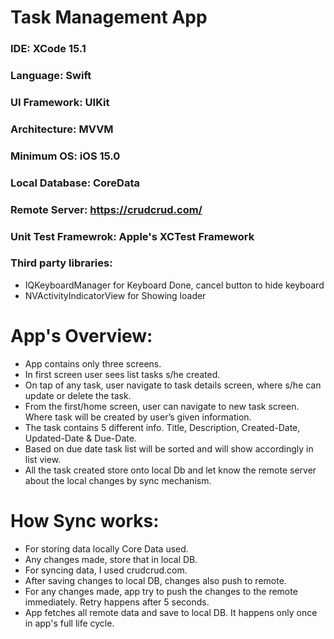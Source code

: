 


# Task Management App


### IDE: XCode 15.1
### Language: Swift
### UI Framework: UIKit
### Architecture: MVVM
### Minimum OS: iOS 15.0
### Local Database: CoreData
### Remote Server: https://crudcrud.com/
### Unit Test Framewrok: Apple's XCTest Framework
### Third party libraries: 
* IQKeyboardManager for Keyboard Done, cancel button to hide keyboard
* NVActivityIndicatorView for Showing loader



# App's Overview:
* App contains only three screens.
* In first screen user sees list tasks s/he created.
* On tap of any task, user navigate to task details screen, where s/he can update or delete the task.
* From the first/home screen, user can navigate to new task screen. Where task will be created by user’s given information.
* The task contains 5 different info. Title, Description, Created-Date, Updated-Date & Due-Date.
* Based on due date task list will be sorted and will show accordingly in list view.
* All the task created store onto local Db and let know the remote server about the local changes by sync mechanism.


# How Sync works:
* For storing data locally Core Data used. 
* Any changes made, store that in local DB.
* For syncing data, I used crudcrud.com. 
* After saving changes to local DB, changes also push to remote.
* For any changes made, app try to push the changes to the remote immediately. Retry happens after 5 seconds.
* App fetches all remote data and save to local DB. It happens only once in app's full life cycle.
